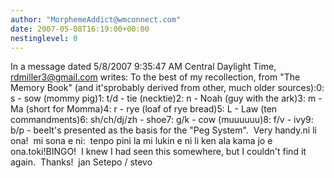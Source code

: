 ```yaml
---
author: "MorphemeAddict@wmconnect.com"
date: 2007-05-08T16:19:00+00:00
nestinglevel: 0
---
```

In a message dated 5/8/2007 9:35:47 AM Central Daylight Time, [rdmiller3@gmail.com](mailto://rdmiller3@gmail.com) writes:
To the best of my recollection, from "The Memory Book" (and it'sprobably derived from other, much older sources):0: s - sow (mommy pig)1: t/d - tie (necktie)2: n - Noah (guy with the ark)3: m - Ma (short for Momma)4: r - rye (loaf of rye bread)5: L - Law (ten commandments)6: sh/ch/dj/zh - shoe7: g/k - cow (muuuuuu)8: f/v - ivy9: b/p - beeIt's presented as the basis for the "Peg System".  Very handy.ni li ona!  mi sona e ni:  tenpo pini la mi lukin e ni li ken ala kama jo e ona.toki!BINGO!  I knew I had seen this somewhere, but I couldn't find it again.  Thanks!  jan Setepo / stevo